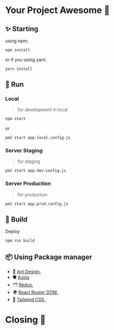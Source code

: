 # Your Project Awesome 🚀

## ✨ Starting
using npm:
```bash
npm install
```
or if you using yarn:
```bash
yarn install
```

## 🐢 Run
### Local
> for development in local
```bash
npm start
```
or
```bash
pm2 start app.local.config.js
```

### Server Staging
> for staging
```bash
pm2 start app.dev.config.js
```

### Server Production
> for production
```bash production
pm2 start app.prod.config.js
```

## 🍔 Build
Deploy
```bash
npm run build
```

## 📦 Using Package manager

- 🌈 [Ant Design.](https://ant.design/)
- 🛡 [Axios](https://axios-http.com/docs/intro)
- 🗂️ [Redux.](https://redux.js.org/introduction/getting-started)
- 🌍 [React Router DOM.](https://reactrouter.com/en/main)
- 🎨 [Tailwind CSS.](https://tailwindcss.com/docs/installation)

# Closing 🏁
